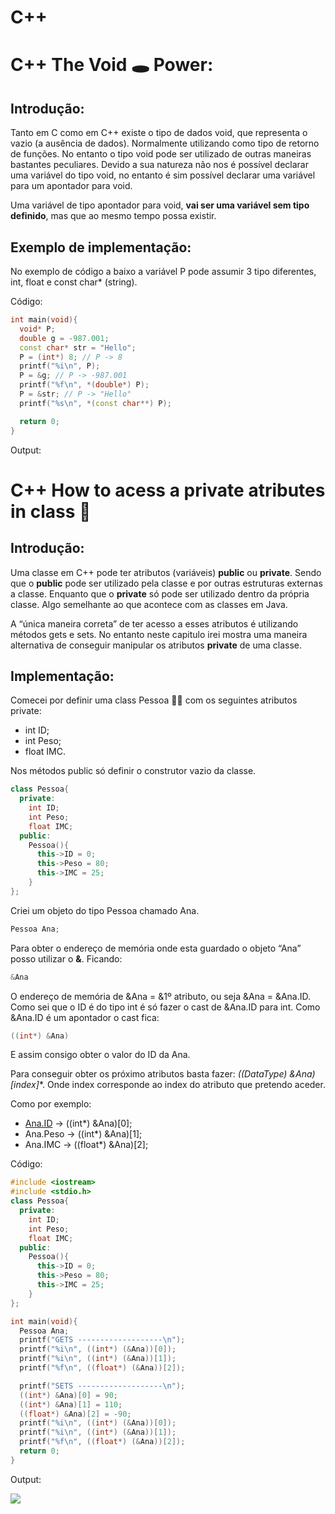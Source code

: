 # C++

# C++ The Void 🕳️ Power:

## Introdução:

Tanto em C como em C++ existe o tipo de dados void, que representa o vazio (a ausência de dados). Normalmente utilizando como tipo de retorno de funções. No entanto o tipo void pode ser utilizado de outras maneiras bastantes peculiares. Devido a sua natureza não nos é possível declarar uma variável do tipo void, no entanto é sim possível declarar uma variável para um apontador para void. 

Uma variável de tipo apontador para void, **vai ser uma variável sem tipo definido**, mas que ao mesmo tempo possa existir.

## Exemplo de implementação:

No exemplo de código a baixo a variável P pode assumir 3 tipo diferentes, int, float e const char* (string).

Código:

```cpp
int main(void){
  void* P;
  double g = -987.001;
  const char* str = "Hello";
  P = (int*) 8; // P -> 8
  printf("%i\n", P);
  P = &g; // P -> -987.001
  printf("%f\n", *(double*) P);
  P = &str; // P -> "Hello"
  printf("%s\n", *(const char**) P);

  return 0;
}
```

Output:



# C++ How to acess a private atributes in class 🔐

## Introdução:

Uma classe em C++ pode ter atributos (variáveis) **public** ou **private**. Sendo que o **public** pode ser utilizado pela classe e por outras estruturas externas a classe. Enquanto que o **private** só pode ser utilizado dentro da própria classe. Algo semelhante ao que acontece com as classes em Java.

A “única maneira correta” de ter acesso a esses atributos é utilizando métodos gets e sets. No entanto neste capitulo irei mostra uma maneira alternativa de conseguir manipular os atributos **private** de uma classe.

## Implementação:

Comecei por definir uma class Pessoa 🧍🏻 com os seguintes atributos private:

- int ID;
- int Peso;
- float IMC.

Nos métodos public só definir o construtor vazio da classe.

```cpp
class Pessoa{
  private:
    int ID;
    int Peso;
    float IMC;
  public:
    Pessoa(){
      this->ID = 0;
      this->Peso = 80;
      this->IMC = 25;
    }
};
```

Criei um objeto do tipo Pessoa chamado Ana.

```cpp
Pessoa Ana;
```

Para obter o endereço de memória onde esta guardado o objeto “Ana” posso utilizar o **&**. Ficando:

```cpp
&Ana
```

O endereço de memória de &Ana = &1º atributo, ou seja &Ana = &Ana.ID. Como sei que o ID é do tipo int é só fazer o cast de &Ana.ID para int. Como &Ana.ID é um apontador o cast fica:

```cpp
((int*) &Ana)
```

E assim consigo obter o valor do ID da Ana. 

Para conseguir obter os próximo atributos basta fazer: **((DataType*) &Ana)[index]**. Onde index corresponde ao index do atributo que pretendo aceder.

Como por exemplo:

- [Ana.ID](http://Ana.ID) → ((int*) &Ana)[0];
- Ana.Peso → ((int*) &Ana)[1];
- Ana.IMC → ((float*) &Ana)[2];

Código:

```cpp
#include <iostream>
#include <stdio.h>
class Pessoa{
  private:
    int ID;
    int Peso;
    float IMC;
  public:
    Pessoa(){
      this->ID = 0;
      this->Peso = 80;
      this->IMC = 25;
    }
};

int main(void){
  Pessoa Ana;
  printf("GETS -------------------\n");
  printf("%i\n", ((int*) (&Ana))[0]);
  printf("%i\n", ((int*) (&Ana))[1]);
  printf("%f\n", ((float*) (&Ana))[2]);

  printf("SETS -------------------\n");
  ((int*) &Ana)[0] = 90;
  ((int*) &Ana)[1] = 110;
  ((float*) &Ana)[2] = -90;
  printf("%i\n", ((int*) (&Ana))[0]);
  printf("%i\n", ((int*) (&Ana))[1]);
  printf("%f\n", ((float*) (&Ana))[2]);
  return 0;
}
```

Output:

![](https://user-images.githubusercontent.com/91985039/213273514-d16e2af9-8177-4a51-b54f-f5b4165e7c11.svg)


